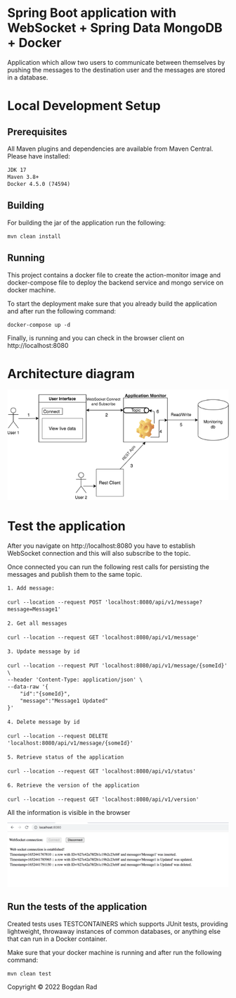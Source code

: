 # Spring Boot application with WebSocket + Spring Data MongoDB + Docker

Application which allow two users to communicate between themselves by pushing the messages to the destination user and
the messages are stored in a database.

# Local Development Setup
## Prerequisites

All Maven plugins and dependencies are available from Maven Central. Please have installed:

````
JDK 17 
Maven 3.8+
Docker 4.5.0 (74594)
````

## Building

For building the jar of the application run the following:

````
mvn clean install
````

## Running

This project contains a docker file to create the action-monitor image and docker-compose file to deploy the backend
service and mongo service on docker machine.

To start the deployment make sure that you already build the application and after run the following command:

````
docker-compose up -d
````

Finally, is running and you can check in the browser client on http://localhost:8080

# Architecture diagram

![](assets/application-monitor-architecture.png)

# Test the application

After you navigate on http://localhost:8080 you have to establish WebSocket connection and this will also subscribe to
the topic.

Once connected you can run the following rest calls for persisting the messages and publish them to the same topic.

````
1. Add message:

curl --location --request POST 'localhost:8080/api/v1/message?message=Message1'

2. Get all messages

curl --location --request GET 'localhost:8080/api/v1/message'

3. Update message by id

curl --location --request PUT 'localhost:8080/api/v1/message/{someId}' \
--header 'Content-Type: application/json' \
--data-raw '{
    "id":"{someId}",
    "message":"Message1 Updated"
}'

4. Delete message by id

curl --location --request DELETE 'localhost:8080/api/v1/message/{someId}'

5. Retrieve status of the application

curl --location --request GET 'localhost:8080/api/v1/status'

6. Retrieve the version of the application

curl --location --request GET 'localhost:8080/api/v1/version'

````

All the information is visible in the browser

![](assets/browser-view.png)

## Run the tests of the application

Created tests uses TESTCONTAINERS which supports JUnit tests, providing lightweight, throwaway instances of common
databases, or anything else that can run in a Docker container.

Make sure that your docker machine is running and after run the following command:

````
mvn clean test
````

Copyright © 2022 Bogdan Rad


